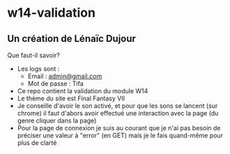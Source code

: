 # w14-validation

## Un création de Lénaïc Dujour

Que faut-il savoir?
- Les logs sont : 
    - Email : admin@gmail.com
    - Mot de passe : Tifa 
- Ce repo contient la validation du module W14
- Le thème du site est Final Fantasy VII
- Je conseille d'avoir le son activé, et pour que les sons se lancent (sur chrome) il faut d'abors avoir effectué une interaction avec la page (du genre cliquer dans la page)
- Pour la page de connexion je suis au courant que je n'ai pas besoin de préciser une valeur à "error" (en GET) mais je le fais quand-même pour plus de clarté